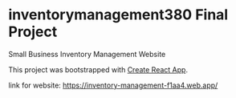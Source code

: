 inventorymanagement380 Final Project
=======
Small Business Inventory Management Website

This project was bootstrapped with [Create React App](https://github.com/facebook/create-react-app).

link for website: https://inventory-management-f1aa4.web.app/
